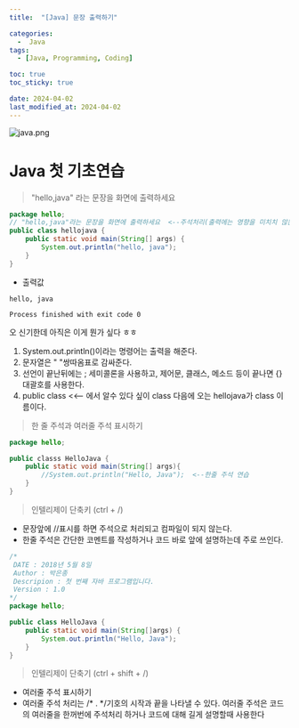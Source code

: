 ```yaml
---
title:  "[Java] 문장 출력하기" 

categories:
  -  Java
tags:
  - [Java, Programming, Coding]

toc: true
toc_sticky: true

date: 2024-04-02
last_modified_at: 2024-04-02
---
```


![java.png](..%2Fassets%2Fimg%2Fjava.png)

# Java 첫 기초연습

>"hello,java" 라는 문장을 화면에 출력하세요

~~~java
package hello;
// "hello,java"라는 문장을 화면에 출력하세요  <--주석처리(출력에는 영향을 미치치 않는다
public class hellojava {
    public static void main(String[] args) {
        System.out.println("hello, java");
    }
}
~~~

- 출력값

~~~
hello, java

Process finished with exit code 0
~~~

오 신기한데 아직은 이게 뭔가 싶다 ㅎㅎ 


1. System.out.println()이라는 명령어는 출력을 해준다.
2. 문자열은 " "쌍따옴표로 감싸준다.
3. 선언이 끝난뒤에는 ; 세미콜론을 사용하고, 제어문, 클래스, 메소드 등이 끝나면 {} 대괄호를 사용한다. 
4. public class <<-- 에서 알수 있다 싶이 class 다음에 오는 hellojava가 class 이름이다.

> 한 줄 주석과 여러줄 주석 표시하기

~~~java
package hello;

public classs HelloJava {
    public static void main(String[] args){
        //System.out.println("Hello, Java");  <--한줄 주석 연습
    }
}
~~~

> 인텔리제이 단축키 (ctrl + /)


- 문장앞에 //표시를 하면 주석으로 처리되고 컴파일이 되지 않는다.
- 한줄 주석은 간단한 코멘트를 작성하거나 코드 바로 앞에 설명하는데 주로 쓰인다.

~~~java
/*
 DATE : 2018년 5월 8일
 Author : 박은종
 Descripion : 첫 번째 자바 프로그램입니다.
 Version : 1.0
*/
package hello;

public class HelloJava {
    public static void main(String[]args) {
        System.out.println("Hello, Java");
    }
}
~~~

> 인텔리제이 단축기 (ctrl + shift + /)


- 여러줄 주석 표시하기
- 여러줄 주석 처리는 /* . */기호의 시작과 끝을 나타낼 수 있다. 여러줄 주석은 코드의 여러줄을 한꺼번에 주석처리 하거나 코드에 대해 길게 설명할때 사용한다

